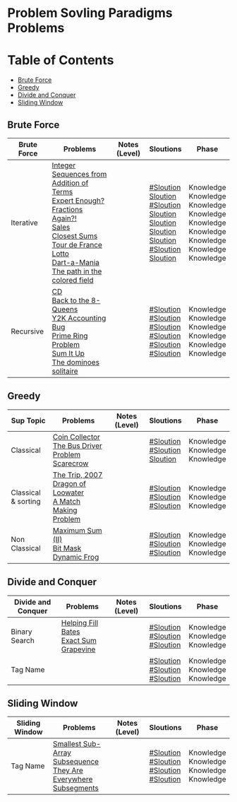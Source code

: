 # Problem Sovling Paradigms Problems

Table of Contents
=================
- [Brute Force](#brute-force)
- [Greedy](#greedy)
- [Divide and Conquer](#divide-and-conquer)
- [Sliding Window](#sliding-window)


## Brute Force
Brute Force    | Problems | Notes (Level)| Sloutions| Phase
-------------| -------------   |-------------| -------------|-------------
Iterative| [Integer Sequences from Addition of Terms](https://uva.onlinejudge.org/index.php?option=com_onlinejudge&Itemid=8&category=24&page=show_problem&problem=868)<br>  [Expert Enough?](https://uva.onlinejudge.org/index.php?option=com_onlinejudge&Itemid=8&category=24&page=show_problem&problem=3678)<br> [Fractions Again?!](https://uva.onlinejudge.org/index.php?option=com_onlinejudge&Itemid=8&category=24&page=show_problem&problem=1917)<br>  [Sales](https://uva.onlinejudge.org/index.php?option=com_onlinejudge&Itemid=8&category=24&page=show_problem&problem=3701)<br> [Closest Sums](https://uva.onlinejudge.org/index.php?option=com_onlinejudge&Itemid=8&category=24&page=show_problem&problem=1428)<br>  [Tour de France](https://uva.onlinejudge.org/index.php?option=com_onlinejudge&Itemid=8&category=24&page=show_problem&problem=2183)<br> [Lotto](https://uva.onlinejudge.org/index.php?option=com_onlinejudge&Itemid=8&category=24&page=show_problem&problem=382)<br>  [Dart-a-Mania](https://uva.onlinejudge.org/index.php?option=com_onlinejudge&Itemid=8&category=24&page=show_problem&problem=676)<br>  [The path in the colored field](https://uva.onlinejudge.org/index.php?option=com_onlinejudge&Itemid=8&category=24&page=show_problem&problem=1043)<br> | |[#Sloution]()<br> [Sloution](https://github.com/basmaashouur/Competitive-Programming/blob/master/Solutions-library/problem-solving-paradigms-solutions/1237-UVa.cpp)<br> [#Sloution]()<br>[Sloution](https://github.com/basmaashouur/Competitive-Programming/blob/master/Solutions-library/problem-solving-paradigms-solutions/1260-UVa.cpp)<br> [Sloution](https://github.com/basmaashouur/Competitive-Programming/blob/master/Solutions-library/problem-solving-paradigms-solutions/10487-UVa.cpp)<br> [Sloution](https://github.com/basmaashouur/Competitive-Programming/blob/master/Solutions-library/problem-solving-paradigms-solutions/11242-UVa.cpp)<br>[Sloution](https://github.com/basmaashouur/Competitive-Programming/blob/master/Solutions-library/problem-solving-paradigms-solutions/441-UVa.cpp)<br> [#Sloution]()<br> [Sloution](https://github.com/basmaashouur/Competitive-Programming/blob/master/Solutions-library/problem-solving-paradigms-solutions/10102-UVa.cpp)<br> | Knowledge<br> Knowledge<br> Knowledge<br> Knowledge<br> Knowledge<br> Knowledge<br>Knowledge<br> Knowledge<br> Knowledge<br>|
Recursive| [CD](https://uva.onlinejudge.org/index.php?option=com_onlinejudge&Itemid=8&category=24&page=show_problem&problem=565)<br>  [Back to the 8-Queens](https://uva.onlinejudge.org/index.php?option=com_onlinejudge&Itemid=8&category=24&page=show_problem&problem=2026)<br>  [Y2K Accounting Bug](https://uva.onlinejudge.org/index.php?option=com_onlinejudge&Itemid=8&category=24&page=show_problem&problem=1517)<br>  [Prime Ring Problem](https://uva.onlinejudge.org/index.php?option=com_onlinejudge&Itemid=8&category=24&page=show_problem&problem=465)<br> [Sum It Up](https://uva.onlinejudge.org/index.php?option=com_onlinejudge&Itemid=8&category=24&page=show_problem&problem=515)<br>  [The dominoes solitaire](https://uva.onlinejudge.org/index.php?option=com_onlinejudge&Itemid=8&category=24&page=show_problem&problem=1444)<br> || [#Sloution]()<br> [#Sloution]()<br> [#Sloution]()<br>[#Sloution]()<br> [#Sloution]()<br> [#Sloution]()<br> | Knowledge<br> Knowledge<br> Knowledge<br> Knowledge<br> Knowledge<br> Knowledge<br>| 

## Greedy
Sup Topic    | Problems | Notes (Level)| Sloutions| Phase
-------------| -------------   |-------------| -------------|-------------
Classical| [Coin Collector](https://uva.onlinejudge.org/index.php?option=com_onlinejudge&Itemid=8&category=24&page=show_problem&problem=2231)<br>  [The Bus Driver Problem](https://uva.onlinejudge.org/index.php?option=com_onlinejudge&Itemid=8&category=24&page=show_problem&problem=2384)<br>  [Scarecrow](https://uva.onlinejudge.org/index.php?option=com_onlinejudge&Itemid=8&category=24&page=show_problem&problem=3836)<br>  | |[#Sloution]()<br> [#Sloution]()<br> [Sloution](Solutions-library/problem-solving-paradigms-solutions/12405-UVa.cpp)<br> | Knowledge<br> Knowledge<br> Knowledge<br>| 
Classical<br>& sorting| [The Trip, 2007](https://uva.onlinejudge.org/index.php?option=com_onlinejudge&Itemid=8&category=24&page=show_problem&problem=2041)<br>  [Dragon of Loowater](https://uva.onlinejudge.org/index.php?option=com_onlinejudge&Itemid=8&category=24&page=show_problem&problem=2267)<br>  [A Match Making Problem](https://uva.onlinejudge.org/index.php?option=com_onlinejudge&Itemid=8&category=24&page=show_problem&problem=3362)<br>  | |[#Sloution]()<br> [#Sloution]()<br> [#Sloution]()<br> | Knowledge<br> Knowledge<br> Knowledge<br>| 
Non Classical| [Maximum Sum (II)](https://uva.onlinejudge.org/index.php?option=com_onlinejudge&Itemid=8&category=24&page=show_problem&problem=1597)<br>  [Bit Mask](https://uva.onlinejudge.org/index.php?option=com_onlinejudge&Itemid=8&category=24&page=show_problem&problem=1659)<br>  [Dynamic Frog](https://uva.onlinejudge.org/index.php?option=com_onlinejudge&Itemid=8&category=24&page=show_problem&problem=2098)<br>  | |[#Sloution]()<br> [#Sloution]()<br> [#Sloution]()<br> | Knowledge<br> Knowledge<br> Knowledge<br>| 

## Divide and Conquer
Divide and Conquer    | Problems | Notes (Level)| Sloutions| Phase
-------------| -------------   |-------------| -------------|-------------
Binary Search| [Helping Fill Bates](https://uva.onlinejudge.org/index.php?option=com_onlinejudge&Itemid=8&category=24&page=show_problem&problem=1508)<br>  [Exact Sum](https://uva.onlinejudge.org/index.php?option=com_onlinejudge&Itemid=8&category=24&page=show_problem&problem=1998)<br>  [Grapevine](https://uva.onlinejudge.org/index.php?option=com_onlinejudge&Itemid=8&category=24&page=show_problem&problem=3344)<br> | |[#Sloution]()<br> [#Sloution]()<br> [#Sloution]()<br> | Knowledge<br> Knowledge<br> Knowledge<br>| 
Tag Name| []()<br>  []()<br>  []()<br> | |[#Sloution]()<br> [#Sloution]()<br> [#Sloution]()<br> | Knowledge<br> Knowledge<br> Knowledge<br>| 

## Sliding Window
Sliding Window  | Problems | Notes (Level)| Sloutions| Phase
-------------| -------------   |-------------| -------------|-------------
Tag Name| [Smallest Sub-Array](https://uva.onlinejudge.org/index.php?option=onlinejudge&page=show_problem&problem=2531)<br>  [Subsequence](https://uva.onlinejudge.org/index.php?option=com_onlinejudge&Itemid=8&page=show_problem&problem=3562)<br>  [They Are Everywhere](http://codeforces.com/contest/701/problem/C)<br>  [Subsegments](http://codeforces.com/contest/69/problem/E)<br> | |[#Sloution]()<br> [#Sloution]()<br> [#Sloution]()<br> [#Sloution]()<br> | Knowledge<br> Knowledge<br> Knowledge<br>Knowledge<br>|
